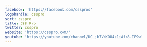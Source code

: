 ```yaml
---
facebook: 'https://facebook.com/csspros'
logohandle: csspro
sort: csspro
title: CSS Pro
twitter: csspro
website: 'https://csspro.com/'
youtube: 'https://youtube.com/channel/UC_jb7VqKOU4z1iAfh8-IF9w'
---
```

